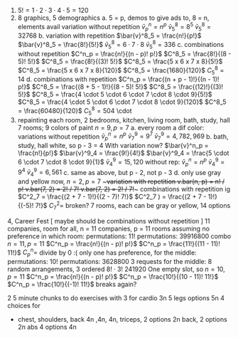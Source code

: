 1. $5! = 1 \cdot 2 \cdot 3 \cdot 4 \cdot 5 = 120$
2. 8 graphics, 5 demographics
	a. 5 = p, demos to give ads to, 8 = n, elements avail
	variation without repetition
		$\bar{v}^n_p = n^p$
		$\bar{v}^8_5 = 8^5$
		$\bar{v}^8_5 = 32768$
	b. variation with repetition
		$\bar{v}^8_5 = \frac{n!}{p!}$
		$\bar{v}^8_5 = \frac{8!}{5!}$
		$\bar{v}^8_5 = 6 \cdot 7 \cdot 8$
		$\bar{v}^8_5 = 336$
	c. combinations without repetition
		$C^n_p = \frac{n!}{(n - p)! p!}$
		$C^8_5 = \frac{8!}{(8 - 5)! 5!}$
		$C^8_5 = \frac{8!}{(3)! 5!}$
		$C^8_5 = \frac{5 x 6 x 7 x 8}{5!}$
		$C^8_5 = \frac{5 x 6 x 7 x 8}{120}$
		$C^8_5 = \frac{1680}{120}$
		$C^8_5 = 14$
	d. combinations with repetition
		$C^n_p = \frac{(n + p - 1)!}{(n - 1)! p!}$
		$C^8_5 = \frac{(8 + 5 - 1)!}{(8 - 5)! 5!}$
		$C^8_5 = \frac{(12)!}{(3)! 5!}$
		$C^8_5 = \frac{4 \cdot 5 \cdot 6 \cdot 7 \cdot 8 \cdot 9}{5!}$
		$C^8_5 = \frac{4 \cdot 5 \cdot 6 \cdot 7 \cdot 8 \cdot 9}{120}$
		$C^8_5 = \frac{60480}{120}$
		$C^8_5 = 504$
\cdot
3. repainting each room, 2 bedrooms, kitchen, living room, bath, study, hall
	7 rooms; 9 colors of paint
	$n = 9, p = 7$
		a. every room a dif color:
			variations without repetition
			$\bar{v}^n_p = n^p$
			$\bar{v}^9_7 = 9^7$
			$\bar{v}^9_7  = 4,782,969$
		b. bath, study, hall white, so p - 3 = 4
		With variation now?
			$\bar{v}^n_p = \frac{n!}{p!}$
			$\bar{v}^9_4 = \frac{9!}{4!}$
			$\bar{v}^9_4 = \frac{5 \cdot 6 \cdot 7 \cdot 8 \cdot 9}{1}$
			$\bar{v}^9_4 = 15,120$
		without rep:
			$\bar{v}^n_p = n^p$
			$\bar{v}^9_4 = 9^4$
			$\bar{v}^9_4 = 6,561$
		c. same as above, but p - 2, not p - 3
		d. only use gray and yellow
		now, $n = 2, p = 7$
			~~~variation with repetition
			v.bar(n, p) = n! / p!
			v.bar(7, 2) = 2! / 7!
			v.bar(7, 2) = 2! / 7!~~~
			combinations with repetition ig
			$C^2_7 = \frac{(2 + 7 - 1)!}{(2 - 7)! 7!}$
			$C^2_7 ) = \frac{(2 + 7 - 1)!}{(-5)! 7!}$
			$C^2_7 =$ broken?
			7 rooms, each can be gray or yellow, 14 options

4, Career Fest [ maybe should be combinations without repetition ]
11 companies, room for all, n = 11 companies, p = 11 rooms
	assuming no preference in which room:
	permutations: 11!
	permutations: 39916800
	combo 
		$n = 11, p = 11$
		$C^n_p = \frac{n!}{(n - p)! p!}$
		$C^n_p  = \frac{11!}{(11 - 11)! 11!}$
		$C^n_p  =$ divide by 0 :(
only one has preference, for the middle:
	permutations: 10!
	permutations: 3628800
3 requests for the middle:
	8 random arrangements, 3 ordered
	$8! \cdot 3!$
	$241920$
One empty slot, so $n = 10, p = 11$
$C^n_p  = \frac{n!}{(n - p)! p!}$
$C^n_p = \frac{10!}{(10 - 11)! 11!}$
$C^n_p  = \frac{10!}{(-1)! 11!}$
breaks again?

	

2 5 minute chunks to do exercises with
3 for cardio 3n
5 legs options 5n
4 choices for 
- chest, shoulders, back 4n ,4n, 4n,
triceps, 2 options 2n
back, 2 options 2n
abs 4 options 4n

